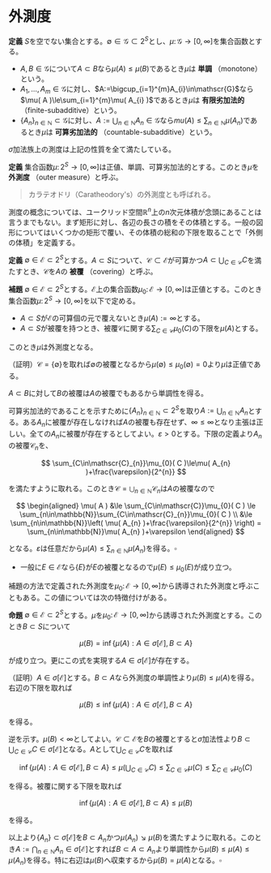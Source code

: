 
# 外測度

__定義__ $S$を空でない集合とする。$\emptyset\in\mathscr{G}\subset 2^{S}$とし、$\mu\colon\mathscr{G}\rightarrow\lbrack 0, \infty \rbrack$を集合函数とする。

- $A, B\in\mathscr{G}$について$A\subset B$なら$\mu( A )\le\mu( B )$であるとき$\mu$は **単調** （monotone）という。
- $A_{1}, \dotsc, A_{m}\in\mathscr{G}$に対し、$A:=\bigcup_{i=1}^{m}A_{i}\in\mathscr{G}$なら$\mu( A )\le\sum_{i=1}^{m}\mu( A_{i} )$であるとき$\mu$は **有限劣加法的** （finite-subadditive）という。
- $\lbrace A_{n} \rbrace_{n\in\mathbb{N}}\subset\mathscr{G}$に対し、$A:=\bigcup_{n\in\mathbb{N}} A_{n}\in\mathscr{G}$なら$mu( A )\le\sum_{n\in\mathbb{N}}\mu( A_{n} )$であるとき$\mu$は **可算劣加法的** （countable-subadditive）という。

$\sigma$加法族上の測度は上記の性質を全て満たしている。

__定義__ 集合函数$\mu\colon 2^{S}\rightarrow\lbrack 0, \infty \rbrack$は正値、単調、可算劣加法的とする。このとき$\mu$を **外測度** （outer measure）と呼ぶ。

> カラテオドリ（Caratheodory's）の外測度とも呼ばれる。

測度の概念については、ユークリッド空間$\mathbb{R}^{n}$上の$n$次元体積が念頭にあることは言うまでもない。まず矩形に対し、各辺の長さの積をその体積とする。一般の図形についてはいくつかの矩形で覆い、その体積の総和の下限を取ることで「外側の体積」を定義する。

__定義__ $\emptyset\in\mathscr{E}\subset 2^{S}$とする。$A\subset S$について、$\mathscr{C}\subset\mathscr{E}$が可算かつ$A\subset\bigcup_{C\in\mathscr{C}}C$を満たすとき、$\mathscr{C}$を$A$の **被覆** （covering）と呼ぶ。

__補題__ $\emptyset\in\mathscr{E}\subset 2^{S}$とする。$\mathscr{E}$上の集合函数$\mu_{0}\colon\mathscr{E}\rightarrow\lbrack 0, \infty \rbrack$は正値とする。このとき集合函数$\mu\colon 2^{S}\rightarrow\lbrack 0, \infty \rbrack$を以下で定める。

- $A\subset S$が$\mathscr{E}$の可算個の元で覆えないとき$\mu(A):=\infty$とする。
- $A\subset S$が被覆を持つとき、被覆$\mathscr{C}$に関する$\sum_{C\in\mathscr{C}}\mu_{0}(C)$の下限を$\mu(A)$とする。

このとき$\mu$は外測度となる。

（証明）$\mathscr{C}=\lbrace \emptyset \rbrace$を取れば$\emptyset$の被覆となるから$\mu( \emptyset )\le\mu_{0}( \emptyset )=0$より$\mu$は正値である。

$A\subset B$に対して$B$の被覆は$A$の被覆でもあるから単調性を得る。

可算劣加法的であることを示すために$\lbrace A_{n} \rbrace_{n\in\mathbb{N}}\subset 2^{S}$を取り$A:=\bigcup_{n\in\mathbb{N}}A_{n}$とする。ある$A_{n}$に被覆が存在しなければ$A$の被覆も存在せず、$\infty \le \infty$となり主張は正しい。全ての$A_{n}$に被覆が存在するとしてよい。$\varepsilon\gt 0$とする。下限の定義より$A_{n}$の被覆$\mathscr{C}_{n}$を、

$$
\sum_{C\in\mathscr{C}_{n}}\mu_{0}( C )\le\mu( A_{n} )+\frac{\varepsilon}{2^{n}}
$$

を満たすように取れる。このとき$\mathscr{C}=\bigcup_{n\in\mathbb{N}}\mathscr{C}_{n}$は$A$の被覆なので

$$
\begin{aligned}
\mu( A ) &\le \sum_{C\in\mathscr{C}}\mu_{0}( C ) \le \sum_{n\in\mathbb{N}}\sum_{C\in\mathscr{C}_{n}}\mu_{0}( C ) \\
&\le \sum_{n\in\mathbb{N}}\left( \mu( A_{n} )+\frac{\varepsilon}{2^{n}} \right) = \sum_{n\in\mathbb{N}}\mu( A_{n} )+\varepsilon
\end{aligned}
$$

となる。$\varepsilon$は任意だから$\mu( A )\le\sum_{n\in\mathbb{N}}\mu( A_{n} )$を得る。$\square$

- 一般に$E\in\mathscr{E}$なら$\lbrace E \rbrace$が$E$の被覆となるので$\mu( E )\le\mu_{0}( E )$が成り立つ。

補題の方法で定義された外測度を$\mu_{0}\colon\mathscr{E}\rightarrow\lbrack 0, \infty \rbrack$から誘導された外測度と呼ぶこともある。この値については次の特徴付けがある。

__命題__ $\emptyset\in\mathscr{E}\subset 2^{S}$とする。$\mu$を$\mu_{0}\colon\mathscr{E}\rightarrow\lbrack 0, \infty \rbrack$から誘導された外測度とする。このとき$B\subset S$について

$$
\mu( B )=\inf\lbrace \mu( A ) : A\in\sigma\lbrack \mathscr{E} \rbrack, B\subset A \rbrace
$$

が成り立つ。更にこの式を実現する$A\in\sigma\lbrack \mathscr{E} \rbrack$が存在する。

（証明）$A\in\sigma\lbrack \mathscr{E} \rbrack$とする。$B\subset A$なら外測度の単調性より$\mu( B )\le\mu( A )$を得る。右辺の下限を取れば

$$
\mu( B )\le\inf\lbrace \mu( A ) : A\in\sigma\lbrack \mathscr{E} \rbrack, B\subset A \rbrace
$$

を得る。

逆を示す。$\mu( B )\lt\infty$としてよい。$\mathscr{C}\subset\mathscr{E}$を$B$の被覆とすると$\sigma$加法性より$B\subset\bigcup_{C\in\mathscr{C}}C\in\sigma\lbrack \mathscr{E} \rbrack$となる。$A$として$\bigcup_{C\in\mathscr{C}}C$を取れば

$$
\inf\lbrace \mu( A ) : A\in\sigma\lbrack \mathscr{E} \rbrack, B\subset A \rbrace \le \mu\left( \bigcup_{C\in\mathscr{C}}C \right) \le \sum_{C\in\mathscr{C}}\mu( C ) \le \sum_{C\in\mathscr{C}}\mu_{0}( C )
$$

を得る。被覆に関する下限を取れば

$$
\inf\lbrace \mu( A ) : A\in\sigma\lbrack \mathscr{E} \rbrack, B\subset A \rbrace\le\mu( B )
$$

を得る。

以上より$\lbrace A_{n} \rbrace\subset\sigma\lbrack \mathscr{E} \rbrack$を$B\subset A_{n}$かつ$\mu( A_{n} )\searrow\mu( B )$を満たすように取れる。このとき$A:=\bigcap_{n\in\mathbb{N}}A_{n}\in\sigma\lbrack \mathscr{E} \rbrack$とすれば$B\subset A\subset A_{n}$より単調性から$\mu( B )\le\mu( A )\le\mu( A_{n} )$を得る。特に右辺は$\mu( B )$へ収束するから$\mu( B )=\mu( A )$となる。$\square$


<!--

\subsection{外測度による測度の構成}
次の定義を導入したことこそ、カラテオドリの偉大なところであろう。私自身はこの定義についてよく理解していないのだが。

\begin{Def}{}{}
外測度$\mu$に対し、$A\subset S$がカラテオドリ可測、あるいは$\mu$-可測であるとは、任意の$E\subset S$について$\mu( E )=\mu( E\cap A )+\mu( E\backslash A )$が成り立つことをいう。
\end{Def}

根源的な着想はルベーグに依るらしい。ルベーグ自身は$E$として矩形を考えていた。

ところで$E=( E\cap A )\cup( E\backslash A )$であるから、外測度の可算劣加法性より$\mu( E )\le\mu( E\cap A )+\mu( E\backslash A )$は常に成り立つ。
つまりカラテオドリ可測であることを示すには$\mu( E )\ge\mu( E\cap A )+\mu( E\backslash A )$を示せば十分である。

\begin{Lem}{}{}
$A, B\subset S$とする。$A$がカラテオドリ可測なら、任意の$E\subset S$について
\[ \mu( E\cap( A\cup B ) ) = \mu( E\cap A )+\mu( ( E\backslash A )\cap B ) \]
が成り立つ。特に$A$と$B$が互いに素なら
\[ \mu( E\cap( A\sqcup B ) ) = \mu( E\cap A )+\mu( E\cap B ) \]
が成り立つ。
\end{Lem}

\begin{proof}{}{}
（証明）$A$がカラテオドリ可測なら、任意の$E\subset S$について
\begin{align*}
\mu( E\cap( A\cup B ) ) &= \mu( ( E\cap( A\cup B ) )\cap A ) + \mu( ( E\cap( A\cup B ) )\backslash A ) \\
&= \mu( E\cap A )+\mu( ( E\backslash A )\cap B )
\end{align*}
が従う。$\square$
\end{proof}

\begin{Thm}{}{}
外測度$\mu\colon 2^{S}\rightarrow\lbrack 0, \infty \rbrack$について、$\mathscr{M}_{\mu}$をカラテオドリ可測な集合全体とする。
このとき$\mathscr{M}_{\mu}$は$\sigma$加法族であり、$\mu$の$\mathscr{M}_{\mu}$への制限は可測空間$( S, \mathscr{M}_{\mu} )$上の測度となる。
\end{Thm}

\begin{proof}
（証明）まず$E\subset S$について$\mu( E\cap\emptyset )+\mu( E\backslash\emptyset )=\mu( \emptyset )+\mu( E )=\mu( E )$より$\emptyset$はカラテオドリ可測である。

また$A$がカラテオドリ可測なら
\[ \mu( E\cap( S\backslash A ) )+\mu( E\backslash( S\backslash A ) ) = \mu( E\backslash A )+\mu( E\cap A )=\mu( E ) \]
より$S\backslash A$もカラテオドリ可測となる。

次に$\mathscr{M}_{\mu}$が有限和に関して閉じていることを述べる。$A, B$をカラテオドリ可測とすると、補題より任意の$E\subset S$について
\[ \mu( E\cap( A\cup B ) ) = \mu( E\cap A )+\mu( ( E\backslash A )\cap B ) \]
が成り立つ。一方$E\backslash( A\cup B )=(E\backslash A )\backslash B$であるから、
\[ \mu( E\cap ( A\cup B ) )+\mu( E\backslash( A\cup B ) ) = \mu( E\cap A )+\mu( ( E\backslash A )\cap B )+\mu( ( E\backslash A )\backslash B ) \]
となる。右辺は$B$の$\mu$-可測性より$\mu( E\cap A )+\mu( E\backslash A)$となり、これは再び$A$の$\mu$-可測性より$\mu( E )$と一致する。
従って$A\cup B$はカラテオドリ可測となる。あとはこれを繰り返せば良い。

ここまでの議論で、$\mathscr{M}_{\mu}$は有限加法族と呼ばれる集合族になることが分かる。（有限加法族についてはまた改めて議論するが、$\sigma$加法族の条件で可算和の代わりに有限和としたもの。）
有限加法族$\mathscr{A}$に対しては、有限交叉や差集合で閉じている。実際$A, B\in\mathscr{A}$に対して$S=S\backslash \emptyset\in\mathscr{A}$であり、
$A\cap B=A\backslash( S\backslash B )\in\mathscr{A}$であり、$A\backslash B=S\backslash( ( S\backslash A )\cup B )\in\mathscr{A}$である。

ここで$\mu$の$\mathscr{M}_{\mu}$への制限を$\nu$と書くことにする。$\nu\colon\mathscr{M}_{\mu}\rightarrow\lbrack 0, \infty \rbrack$は有限加法的である。
実際$A, B\in\mathscr{M}_{\mu}$について、補題より任意の$E\subset S$について
\[ \mu( E\cap( A\sqcup B ) ) = \mu( E\cap A )+\mu( E\cap B ) \]
が成り立つ。特に$E= S$と置けば
\[ \nu( A\sqcup B )=\mu( A\sqcup B )=\mu( A )+\mu( B )=\nu( A )+\nu( B ) \]
が分かる。$\mathscr{M}_{\mu}$は有限加法族なので$m$個の和を$2$個ずつ考えれば$\nu$が有限加法的であることも分かる。

さて$\mathscr{M}_{\mu}$が$\sigma$加法族であることを示すために$\lbrace A_{n} \rbrace\subset\mathscr{M}_{\mu}$を取る。
$B_{m}:=\bigcup_{n=1}^{m}A_{n}$と置けば、$B_{m}$はカラテオドリ可測であり$B_{m}\nearrow\bigcup_{n\in\mathbb{N}}A_{n}=\colon B$である。ここで
\[ C_{1}:=B_{1}, C_{n}:=B_{n}\backslash B_{n-1} \]
と定めれば$C_{n}$もカラテオドリ可測であり、$B_{m}=\bigsqcup_{n=1}^{m}C_{n}$と非交叉和で書ける。補題より任意の$E\subset S$に対して
\[ \mu( E\cap B_{m} )=\sum_{n=1}^{m}\mu( E\cap C_{n} ) \]
が成り立つ。単調性より$\mu( E\backslash B )\le\mu( E\backslash B_{m} )$が成り立つので、$B_{m}$の$\mu$-可測性より
\[ \mu( E )=\mu( E\cap B_{m} )+\mu( E\backslash B_{m} )\ge\sum_{n=1}^{m}\mu( E\cap C_{n} )+\mu( E\backslash B ) \]
となる。$m$は任意だから$\mu( E )\ge\sum_{n\in\mathbb{N}}\mu( E\cap C_{n} )+\mu( E\backslash B )$となる。ここで
\[ E\cap B=\bigcup_{n\in\mathbb{N}}( E\cap C_{n} ) \]
だから、外測度の可算劣加法性より$\sum_{n\in\mathbb{N}}\mu( E\cap C_{n} )\ge\mu( E\cap B )$が成り立つ。
従って$\mu( E )\ge\mu( E\cap B )+\mu( E\backslash B )$となり、これは$B$がカラテオドリ可測であることを意味している。

最後に$\nu$が可算加法的であることを示すために、互いに素な$\lbrace A_{n} \rbrace_{n\in\mathbb{N}}\subset\mathscr{M}_{\mu}$を取る。
$\mathscr{M}_{\mu}$は$\sigma$加法族であるから$A:=\bigsqcup_{n\in\mathbb{N}}A_{n}\in\mathscr{M}_{\mu}$である。外測度の可算劣加法性より
\[ \nu(A)=\mu\left( \bigsqcup_{n\in\mathbb{N}}A_{n} \right)\le\sum_{n\in\mathbb{N}}\mu( A_{n} )=\sum_{n\in\mathbb{N}}\nu( A_{n} ) \]
である。また単調性及び$\nu$が有限加法的であることから
\[ \nu( A )=\mu\left( \bigsqcup_{n\in\mathbb{N}}A_{n} \right)\ge\mu\left( \bigsqcup_{n=1}^{m}A_{n} \right)=\nu\left( \bigsqcup_{n=1}^{m}A_{n} \right)=\sum_{n=1}^{m}\nu( A_{n} ) \]
が分かる。$m$は任意だから$\nu( A )\ge\sum_{n\in\mathbb{N}}\nu( A_{n} )$を得る。$\square$
\end{proof}

\end{document}

-->